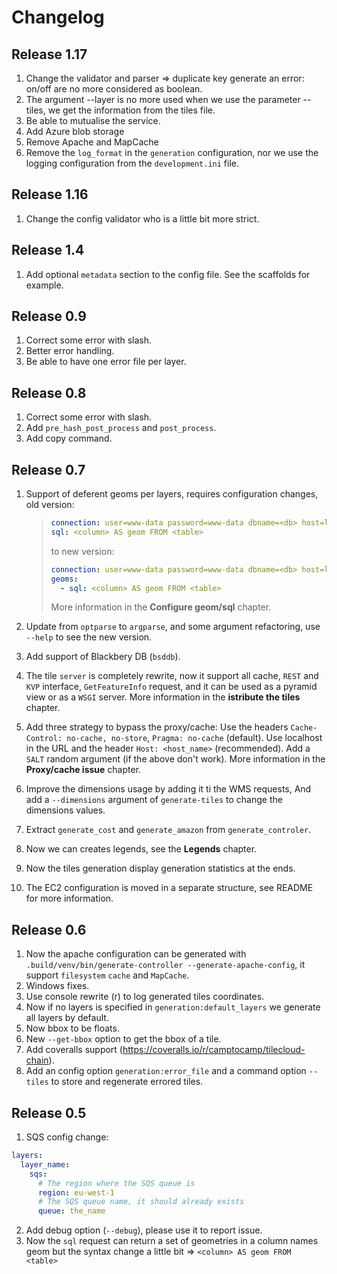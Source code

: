 # Changelog

## Release 1.17

1. Change the validator and parser => duplicate key generate an error: on/off are no more considered as boolean.
2. The argument --layer is no more used when we use the parameter --tiles, we get the information from the
   tiles file.
3. Be able to mutualise the service.
4. Add Azure blob storage
5. Remove Apache and MapCache
6. Remove the `log_format` in the `generation` configuration, nor we use the logging configuration from the
   `development.ini` file.

## Release 1.16

1.  Change the config validator who is a little bit more strict.

## Release 1.4

1.  Add optional `metadata` section to the config file. See the scaffolds for example.

## Release 0.9

1.  Correct some error with slash.
2.  Better error handling.
3.  Be able to have one error file per layer.

## Release 0.8

1.  Correct some error with slash.
2.  Add `pre_hash_post_process` and `post_process`.
3.  Add copy command.

## Release 0.7

1.  Support of deferent geoms per layers, requires configuration changes, old version:

    > ```yaml
    > connection: user=www-data password=www-data dbname=<db> host=localhost
    > sql: <column> AS geom FROM <table>
    > ```
    >
    > to new version:
    >
    > ```yaml
    > connection: user=www-data password=www-data dbname=<db> host=localhost
    > geoms:
    >   - sql: <column> AS geom FROM <table>
    > ```
    >
    > More information in the **Configure geom/sql** chapter.

2.  Update from `optparse` to `argparse`, and some argument refactoring, use `--help` to see the new version.
3.  Add support of Blackbery DB (`bsddb`).
4.  The tile `server` is completely rewrite, now it support all cache, `REST` and `KVP` interface,
    `GetFeatureInfo` request, and it can be used as a pyramid view or as a `WSGI` server. More information in
    the **istribute the tiles** chapter.
5.  Add three strategy to bypass the proxy/cache: Use the headers `Cache-Control: no-cache, no-store`,
    `Pragma: no-cache` (default). Use localhost in the URL and the header `Host: <host_name>` (recommended).
    Add a `SALT` random argument (if the above don't work). More information in the **Proxy/cache issue**
    chapter.
6.  Improve the dimensions usage by adding it ti the WMS requests, And add a `--dimensions` argument of
    `generate-tiles` to change the dimensions values.
7.  Extract `generate_cost` and `generate_amazon` from `generate_controler`.
8.  Now we can creates legends, see the **Legends** chapter.
9.  Now the tiles generation display generation statistics at the ends.
10. The EC2 configuration is moved in a separate structure, see README for more information.

## Release 0.6

1.  Now the apache configuration can be generated with
    `.build/venv/bin/generate-controller --generate-apache-config`, it support `filesystem` `cache` and
    `MapCache`.
2.  Windows fixes.
3.  Use console rewrite (r) to log generated tiles coordinates.
4.  Now if no layers is specified in `generation:default_layers` we generate all layers by default.
5.  Now bbox to be floats.
6.  New `--get-bbox` option to get the bbox of a tile.
7.  Add coveralls support (<https://coveralls.io/r/camptocamp/tilecloud-chain>).
8.  Add an config option `generation:error_file` and a command option `--tiles` to store and regenerate
    errored tiles.

## Release 0.5

1.  SQS config change:

```yaml
layers:
  layer_name:
    sqs:
      # The region where the SQS queue is
      region: eu-west-1
      # The SQS queue name, it should already exists
      queue: the_name
```

2.  Add debug option (`--debug`), please use it to report issue.
3.  Now the `sql` request can return a set of geometries in a column names geom but the syntax change a little
    bit =&gt; `<column> AS geom FROM <table>`
